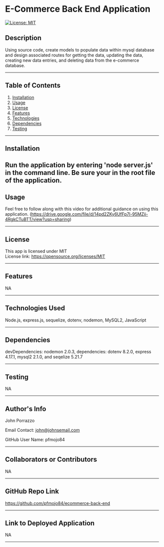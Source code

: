 # E-Commerce Back End Application
  [![License: MIT](https://img.shields.io/badge/License-MIT-yellow.svg)](https://opensource.org/licenses/MIT)

  ## Description
  Using source code, create models to populate data within mysql database and design associated routes for getting the data, updating the data, creating new data entries, and deleting data from the e-commerce database.

  ---
  ## Table of Contents
1. [Installation](#installation)
2. [Usage](#usage)
3. [License](#license)
4. [Features](#features)
5. [Technologies](#technologies)
6. [Dependencies](#dependencies)
7. [Testing](#testing)

  ---

  ## Installation
  Run the application by entering 'node server.js' in the command line. Be sure your in the root file of the application. 
  ---

  ## Usage
  Feel free to follow along with this video for additional guidance on using this application.
  (https://drive.google.com/file/d/14pd2ZKy6UfFp7l-95MZii-4RgkCTuBTT/view?usp=sharing)

  ---

  ## License
  This app is licensed under MIT
  <br>
  License link: https://opensource.org/licenses/MIT

  ---

  ## Features
  NA

  ---

  ## Technologies Used
  Node.js, express.js, sequelize, dotenv, nodemon, MySQL2, JavaScript

  ---

  ## Dependencies
  devDependencies: nodemon 2.0.3, dependencies: dotenv 8.2.0, express 4.17.1, mysql2 2.1.0, and seqelize 5.21.7

  ---

  ## Testing
  NA

  ---

  ## Author's Info

  John Porrazzo

  Email Contact:
  john@johnsemail.com

  GitHub User Name:
  pfmojo84

  ---

  ## Collaborators or Contributors
  NA

  ---

  ## GitHub Repo Link
  https://github.com/pfmojo84/ecommerce-back-end

  ---

  ## Link to Deployed Application
  NA

  ---

